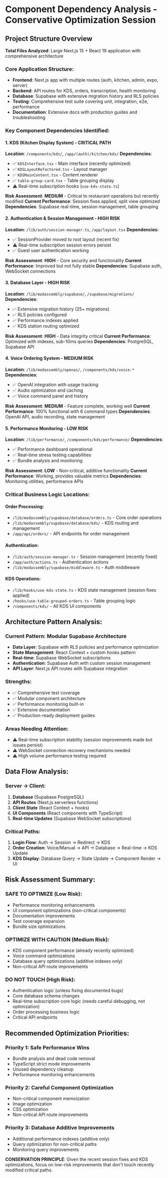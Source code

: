 # Component Dependency Analysis - Conservative Optimization Session

## Project Structure Overview
**Total Files Analyzed**: Large Next.js 15 + React 19 application with comprehensive architecture

### Core Application Structure:
- **Frontend**: Next.js app with multiple routes (auth, kitchen, admin, expo, server)
- **Backend**: API routes for KDS, orders, transcription, health monitoring
- **Database**: Supabase with extensive migration history and RLS policies
- **Testing**: Comprehensive test suite covering unit, integration, e2e, performance
- **Documentation**: Extensive docs with production guides and troubleshooting

### Key Component Dependencies Identified:

#### 1. **KDS (Kitchen Display System) - CRITICAL PATH**
**Location**: `/components/kds/`, `/app/(auth)/kitchen/kds/`
**Dependencies**:
- ✅ `KDSInterface.tsx` - Main interface (recently optimized)
- ✅ `KDSLayoutRefactored.tsx` - Layout manager
- ✅ `KDSMainContent.tsx` - Content renderer
- ✅ `table-group-card.tsx` - Table grouping display
- ⚠️ Real-time subscription hooks (`use-kds-state.ts`)

**Risk Assessment**: **MEDIUM** - Critical to restaurant operations but recently modified
**Current Performance**: Session fixes applied, split view optimized
**Dependencies**: Supabase real-time, session management, table grouping

#### 2. **Authentication & Session Management - HIGH RISK**
**Location**: `/lib/auth/session-manager.ts`, `/app/layout.tsx`
**Dependencies**:
- ✅ SessionProvider moved to root layout (recent fix)
- ⚠️ Real-time subscription session errors persist
- ✅ Guest user authentication working

**Risk Assessment**: **HIGH** - Core security and functionality
**Current Performance**: Improved but not fully stable
**Dependencies**: Supabase auth, WebSocket connections

#### 3. **Database Layer - HIGH RISK**
**Location**: `/lib/modassembly/supabase/`, `/supabase/migrations/`
**Dependencies**:
- ✅ Extensive migration history (25+ migrations)
- ✅ RLS policies configured
- ✅ Performance indexes applied
- ✅ KDS station routing optimized

**Risk Assessment**: **HIGH** - Data integrity critical
**Current Performance**: Optimized with indexes, sub-10ms queries
**Dependencies**: PostgreSQL, Supabase API

#### 4. **Voice Ordering System - MEDIUM RISK**
**Location**: `/lib/modassembly/openai/`, `/components/kds/voice-*`
**Dependencies**:
- ✅ OpenAI integration with usage tracking
- ✅ Audio optimization and caching
- ✅ Voice command panel and history

**Risk Assessment**: **MEDIUM** - Feature complete, working well
**Current Performance**: 100% functional with 6 command types
**Dependencies**: OpenAI API, audio recording, state management

#### 5. **Performance Monitoring - LOW RISK**
**Location**: `/lib/performance/`, `/components/kds/performance/`
**Dependencies**:
- ✅ Performance dashboard operational
- ✅ Real-time stress testing capabilities
- ✅ Bundle analysis and monitoring

**Risk Assessment**: **LOW** - Non-critical, additive functionality
**Current Performance**: Working, provides valuable metrics
**Dependencies**: Monitoring utilities, performance APIs

### Critical Business Logic Locations:

#### Order Processing:
- `/lib/modassembly/supabase/database/orders.ts` - Core order operations
- `/lib/modassembly/supabase/database/kds/` - KDS routing and management
- `/app/api/orders/` - API endpoints for order management

#### Authentication:
- `/lib/auth/session-manager.ts` - Session management (recently fixed)
- `/app/auth/actions.ts` - Authentication actions
- `/lib/modassembly/supabase/middleware.ts` - Auth middleware

#### KDS Operations:
- `/lib/hooks/use-kds-state.ts` - KDS state management (session fixes applied)
- `/hooks/use-table-grouped-orders.ts` - Table grouping logic
- `/components/kds/` - All KDS UI components

## Architecture Pattern Analysis:

### Current Pattern: **Modular Supabase Architecture**
- **Data Layer**: Supabase with RLS policies and performance optimization
- **State Management**: React Context + custom hooks pattern
- **Real-time**: Supabase WebSocket subscriptions
- **Authentication**: Supabase Auth with custom session management
- **API Layer**: Next.js API routes with Supabase integration

### Strengths:
- ✅ Comprehensive test coverage
- ✅ Modular component architecture
- ✅ Performance monitoring built-in
- ✅ Extensive documentation
- ✅ Production-ready deployment guides

### Areas Needing Attention:
- ⚠️ Real-time subscription stability (session improvements made but issues persist)
- ⚠️ WebSocket connection recovery mechanisms needed
- ⚠️ High volume performance testing required

## Data Flow Analysis:

### Server → Client:
1. **Database** (Supabase PostgreSQL)
2. **API Routes** (Next.js serverless functions)
3. **Client State** (React Context + hooks)
4. **UI Components** (React components with TypeScript)
5. **Real-time Updates** (Supabase WebSocket subscriptions)

### Critical Paths:
1. **Login Flow**: Auth → Session → Redirect → KDS
2. **Order Creation**: Voice/Manual → API → Database → Real-time → KDS Update
3. **KDS Display**: Database Query → State Update → Component Render → UI

## Risk Assessment Summary:

### **SAFE TO OPTIMIZE** (Low Risk):
- Performance monitoring enhancements
- UI component optimizations (non-critical components)
- Documentation improvements
- Test coverage expansion
- Bundle size optimizations

### **OPTIMIZE WITH CAUTION** (Medium Risk):
- KDS component performance (already recently optimized)
- Voice command optimizations
- Database query optimizations (additive indexes only)
- Non-critical API route improvements

### **DO NOT TOUCH** (High Risk):
- Authentication logic (unless fixing documented bugs)
- Core database schema changes
- Real-time subscription core logic (needs careful debugging, not optimization)
- Order processing business logic
- Critical API endpoints

## Recommended Optimization Priorities:

### **Priority 1: Safe Performance Wins**
- Bundle analysis and dead code removal
- TypeScript strict mode improvements
- Unused dependency cleanup
- Performance monitoring enhancements

### **Priority 2: Careful Component Optimization**
- Non-critical component memoization
- Image optimization
- CSS optimization
- Non-critical API route improvements

### **Priority 3: Database Additive Improvements**
- Additional performance indexes (additive only)
- Query optimization for non-critical paths
- Monitoring query improvements

**CONSERVATION PRINCIPLE**: Given the recent session fixes and KDS optimizations, focus on low-risk improvements that don't touch recently modified critical paths.